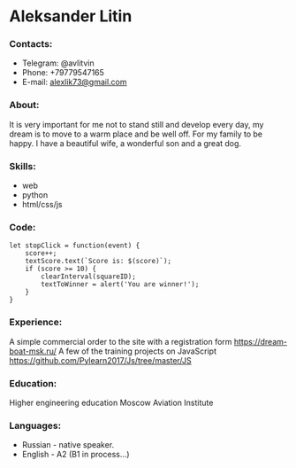 # Aleksander Litin
### Contacts:
* Telegram: @avlitvin
* Phone: +79779547165
* E-mail: alexlik73@gmail.com

### About:
It is very important for me not to stand still and develop every day, my dream is to move to a warm place and be well off. For my family to be happy. I have a beautiful wife, a wonderful son and a great dog.

### Skills:
* web
* python
* html/css/js

### Code:
```
let stopClick = function(event) {
	score++;
	textScore.text(`Score is: $(score)`);
	if (score >= 10) {
		clearInterval(squareID);
		textToWinner = alert('You are winner!');
	}
}
```
### Experience:
A simple commercial order to the site with a registration form
https://dream-boat-msk.ru/ 
A few of the training projects on JavaScript
https://github.com/Pylearn2017/Js/tree/master/JS

### Education:
Higher engineering education 
Moscow Aviation Institute

### Languages:
* Russian - native speaker.
* English - A2 (B1 in process…)


